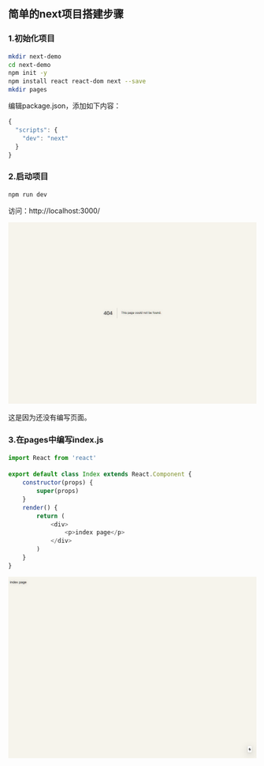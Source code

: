 ## 简单的next项目搭建步骤


### 1.初始化项目
```bash
mkdir next-demo
cd next-demo
npm init -y
npm install react react-dom next --save
mkdir pages
```

编辑package.json，添加如下内容：
```javascript
{
  "scripts": {
    "dev": "next"
  }
}
```
### 2.启动项目
```bash
npm run dev
```

访问：http://localhost:3000/


![404页面](./404.png)


这是因为还没有编写页面。

### 3.在pages中编写index.js
```javascript
import React from 'react'

export default class Index extends React.Component {
    constructor(props) {
        super(props)
    }
    render() {
        return (
            <div>
                <p>index page</p>
            </div>
        )
    }
}
```
![404页面](./index.png)
